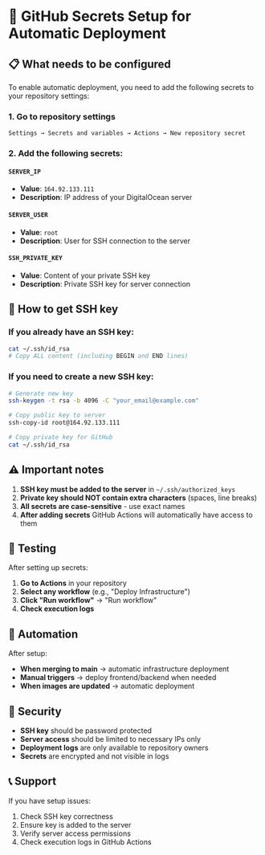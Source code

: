 # 🔐 GitHub Secrets Setup for Automatic Deployment

## 📋 What needs to be configured

To enable automatic deployment, you need to add the following secrets to your repository settings:

### 1. Go to repository settings

```
Settings → Secrets and variables → Actions → New repository secret
```

### 2. Add the following secrets:

#### `SERVER_IP`

- **Value**: `164.92.133.111`
- **Description**: IP address of your DigitalOcean server

#### `SERVER_USER`

- **Value**: `root`
- **Description**: User for SSH connection to the server

#### `SSH_PRIVATE_KEY`

- **Value**: Content of your private SSH key
- **Description**: Private SSH key for server connection

## 🔑 How to get SSH key

### If you already have an SSH key:

```bash
cat ~/.ssh/id_rsa
# Copy ALL content (including BEGIN and END lines)
```

### If you need to create a new SSH key:

```bash
# Generate new key
ssh-keygen -t rsa -b 4096 -C "your_email@example.com"

# Copy public key to server
ssh-copy-id root@164.92.133.111

# Copy private key for GitHub
cat ~/.ssh/id_rsa
```

## ⚠️ Important notes

1. **SSH key must be added to the server** in `~/.ssh/authorized_keys`
2. **Private key should NOT contain extra characters** (spaces, line breaks)
3. **All secrets are case-sensitive** - use exact names
4. **After adding secrets** GitHub Actions will automatically have access to them

## 🧪 Testing

After setting up secrets:

1. **Go to Actions** in your repository
2. **Select any workflow** (e.g., "Deploy Infrastructure")
3. **Click "Run workflow"** → "Run workflow"
4. **Check execution logs**

## 🔄 Automation

After setup:

- **When merging to main** → automatic infrastructure deployment
- **Manual triggers** → deploy frontend/backend when needed
- **When images are updated** → automatic deployment

## 🚨 Security

- **SSH key** should be password protected
- **Server access** should be limited to necessary IPs only
- **Deployment logs** are only available to repository owners
- **Secrets** are encrypted and not visible in logs

## 📞 Support

If you have setup issues:

1. Check SSH key correctness
2. Ensure key is added to the server
3. Verify server access permissions
4. Check execution logs in GitHub Actions
